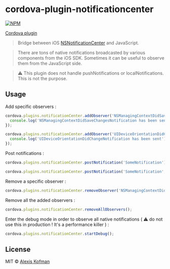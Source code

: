 # cordova-plugin-notificationcenter

[![NPM](https://nodei.co/npm/cordova-plugin-notificationcenter.png?downloads=true&downloadRank=true&stars=true)](https://nodei.co/npm/cordova-plugin-notificationcenter/)

[Cordova plugin](https://www.npmjs.com/package/cordova-plugin-notificationcenter)
> Bridge between iOS [NSNotificationCenter](https://developer.apple.com/library/ios/documentation/Cocoa/Reference/Foundation/Classes/NSNotificationCenter_Class/) and JavaScript.

> There are tons of native notifications broadcasted by various components from the iOS SDK.
Sometimes it can be useful to observe them from the JavaScript side.

> :warning: This plugin does not handle pushNotifications or localNotifications. This is not the purpose.  

## Usage

Add specific observers :
```js
cordova.plugins.notificationCenter.addObserver('NSManagingContextDidSaveChangesNotification',function(){
  console.log('NSManagingContextDidSaveChangesNotification has been sent');
});

cordova.plugins.notificationCenter.addObserver('UIDeviceOrientationDidChangeNotification',function(){
  console.log('UIDeviceOrientationDidChangeNotification has been sent');
});
```
Post notifications :
```js
cordova.plugins.notificationCenter.postNotification('SomeNotification');

cordova.plugins.notificationCenter.postNotification('SomeNotification',{'key':'value'});
```

Remove a specific observer :

```js
cordova.plugins.notificationCenter.removeObserver('NSManagingContextDidSaveChangesNotification');
```

Remove all the added observers :
```js
cordova.plugins.notificationCenter.removeAllObservers();
```

Enter the debug mode in order to observe all native notifications ( :warning: do not use this in production ! It's a performance killer ) :
```js
cordova.plugins.notificationCenter.startDebug();
```

## License

MIT © [Alexis Kofman](http://twitter.com/alexiskofman)
